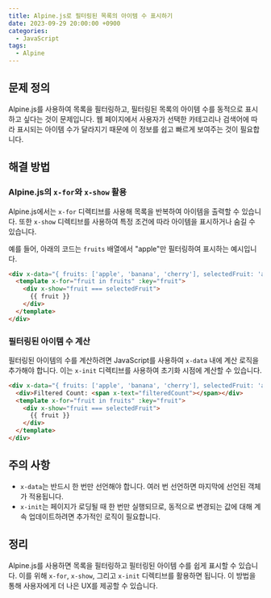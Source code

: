 ```yaml
---
title: Alpine.js로 필터링된 목록의 아이템 수 표시하기
date: 2023-09-29 20:00:00 +0900
categories:
  - JavaScript
tags:
  - Alpine
---
```


## 문제 정의

Alpine.js를 사용하여 목록을 필터링하고, 필터링된 목록의 아이템 수를 동적으로 표시하고 싶다는 것이 문제입니다. 웹 페이지에서 사용자가 선택한 카테고리나 검색어에 따라 표시되는 아이템 수가 달라지기 때문에 이 정보를 쉽고 빠르게 보여주는 것이 필요합니다.

## 해결 방법

### Alpine.js의 `x-for`와 `x-show` 활용

Alpine.js에서는 `x-for` 디렉티브를 사용해 목록을 반복하여 아이템을 출력할 수 있습니다. 또한 `x-show` 디렉티브를 사용하여 특정 조건에 따라 아이템을 표시하거나 숨길 수 있습니다.

예를 들어, 아래의 코드는 `fruits` 배열에서 "apple"만 필터링하여 표시하는 예시입니다.

```html
<div x-data="{ fruits: ['apple', 'banana', 'cherry'], selectedFruit: 'apple' }">
  <template x-for="fruit in fruits" :key="fruit">
    <div x-show="fruit === selectedFruit">
      {{ fruit }}
    </div>
  </template>
</div>
```

### 필터링된 아이템 수 계산

필터링된 아이템의 수를 계산하려면 JavaScript를 사용하여 `x-data` 내에 계산 로직을 추가해야 합니다. 이는 `x-init` 디렉티브를 사용하여 초기화 시점에 계산할 수 있습니다.

```html
<div x-data="{ fruits: ['apple', 'banana', 'cherry'], selectedFruit: 'apple', filteredCount: 0 }" x-init="filteredCount = fruits.filter(fruit => fruit === selectedFruit).length">
  <div>Filtered Count: <span x-text="filteredCount"></span></div>
  <template x-for="fruit in fruits" :key="fruit">
    <div x-show="fruit === selectedFruit">
      {{ fruit }}
    </div>
  </template>
</div>
```

## 주의 사항

- `x-data`는 반드시 한 번만 선언해야 합니다. 여러 번 선언하면 마지막에 선언된 객체가 적용됩니다.
- `x-init`는 페이지가 로딩될 때 한 번만 실행되므로, 동적으로 변경되는 값에 대해 계속 업데이트하려면 추가적인 로직이 필요합니다.

## 정리

Alpine.js를 사용하면 목록을 필터링하고 필터링된 아이템 수를 쉽게 표시할 수 있습니다. 이를 위해 `x-for`, `x-show`, 그리고 `x-init` 디렉티브를 활용하면 됩니다. 이 방법을 통해 사용자에게 더 나은 UX를 제공할 수 있습니다.